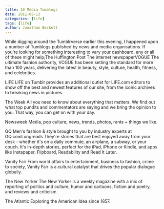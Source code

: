 ```yaml
---
title: 10 Media Tumblogs
date: 2011-08-13
categories: [life]
tags: [life]
author: Jonathan Beckett
---
```


While digging around the Tumblrverse earlier this evening, I happened upon a number of Tumblogs published by news and media organisations. If you're looking for something interesting to vary your dashboard, any or all of these might help;The Huffington Post The internet newspaperVOGUE The ultimate fashion authority, VOGUE has been setting the standard for more than 100 years, delivering the latest in beauty, style, culture, health, fitness, and celebrities.

LIFE LIFE on Tumblr provides an additional outlet for LIFE.com editors to show off the best and newest features of our site, from the iconic archives to breaking news in pictures.

The Week All you need to know about everything that matters. We find out what top pundits and commentators are saying and we bring the opinion to you. That way, you can get on with your day.

Newsweek Media, pop culture, news, trends, photos, rants + things we like.

GQ Men's fashion & style brought to you by industry experts at GQ.comLongreads They're stories that are best enjoyed away from your desk - whether it's on a daily commute, an airplane, a subway, or your couch. It's in-depth stories, perfect for the iPad, iPhone or Kindle, and apps like Instapaper, Flipboard, Readability and Read It Later.

Vanity Fair From world affairs to entertainment, business to fashion, crime to society, Vanity Fair is a cultural catalyst that drives the popular dialogue globally.

The New Yorker The New Yorker is a weekly magazine with a mix of reporting of politics and culture, humor and cartoons, fiction and poetry, and reviews and criticism.

The Atlantic Exploring the American Idea since 1857.